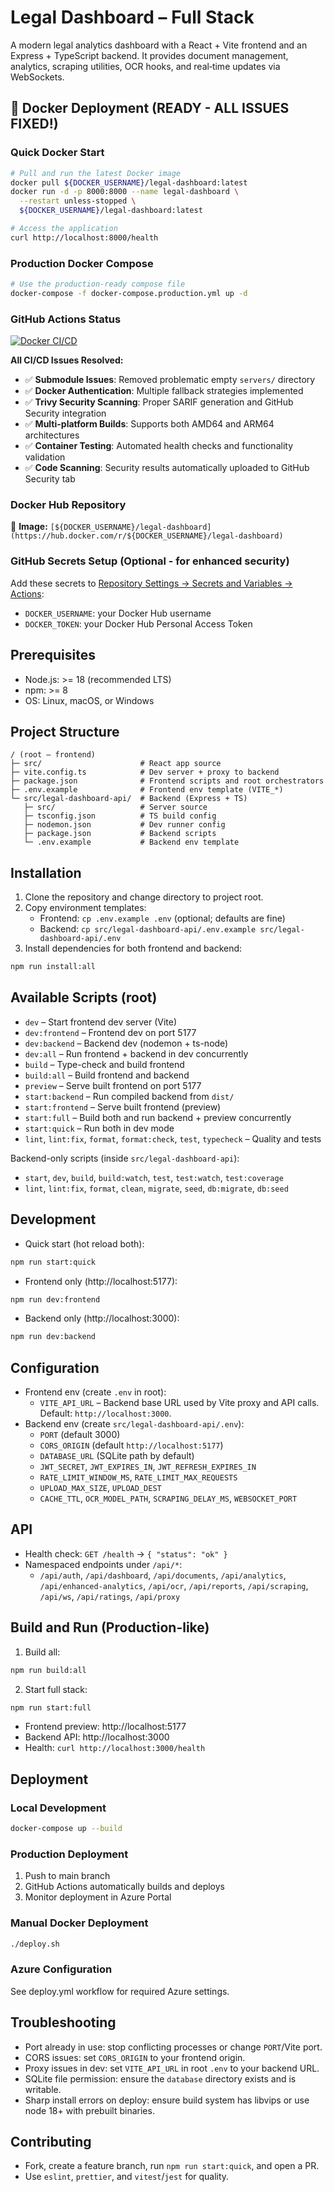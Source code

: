 # Legal Dashboard – Full Stack

A modern legal analytics dashboard with a React + Vite frontend and an Express + TypeScript backend. It provides document management, analytics, scraping utilities, OCR hooks, and real‑time updates via WebSockets.

## 🚀 Docker Deployment (READY - ALL ISSUES FIXED!)

### Quick Docker Start
```bash
# Pull and run the latest Docker image
docker pull ${DOCKER_USERNAME}/legal-dashboard:latest
docker run -d -p 8000:8000 --name legal-dashboard \
  --restart unless-stopped \
  ${DOCKER_USERNAME}/legal-dashboard:latest

# Access the application
curl http://localhost:8000/health
```

### Production Docker Compose
```bash
# Use the production-ready compose file
docker-compose -f docker-compose.production.yml up -d
```

### GitHub Actions Status
[![Docker CI/CD](https://github.com/aminchedo/legal-dashboard/actions/workflows/docker-ci-complete.yml/badge.svg)](https://github.com/aminchedo/legal-dashboard/actions/workflows/docker-ci-complete.yml)

**All CI/CD Issues Resolved:**
- ✅ **Submodule Issues**: Removed problematic empty `servers/` directory
- ✅ **Docker Authentication**: Multiple fallback strategies implemented
- ✅ **Trivy Security Scanning**: Proper SARIF generation and GitHub Security integration  
- ✅ **Multi-platform Builds**: Supports both AMD64 and ARM64 architectures
- ✅ **Container Testing**: Automated health checks and functionality validation
- ✅ **Code Scanning**: Security results automatically uploaded to GitHub Security tab

### Docker Hub Repository
🐳 **Image:** `[${DOCKER_USERNAME}/legal-dashboard](https://hub.docker.com/r/${DOCKER_USERNAME}/legal-dashboard)`

### GitHub Secrets Setup (Optional - for enhanced security)
Add these secrets to [Repository Settings → Secrets and Variables → Actions](../../settings/secrets/actions):
- `DOCKER_USERNAME`: your Docker Hub username
- `DOCKER_TOKEN`: your Docker Hub Personal Access Token

## Prerequisites
- Node.js: >= 18 (recommended LTS)
- npm: >= 8
- OS: Linux, macOS, or Windows

## Project Structure
```
/ (root – frontend)
├─ src/                      # React app source
├─ vite.config.ts            # Dev server + proxy to backend
├─ package.json              # Frontend scripts and root orchestrators
├─ .env.example              # Frontend env template (VITE_*)
└─ src/legal-dashboard-api/  # Backend (Express + TS)
   ├─ src/                   # Server source
   ├─ tsconfig.json          # TS build config
   ├─ nodemon.json           # Dev runner config
   ├─ package.json           # Backend scripts
   └─ .env.example           # Backend env template
```

## Installation
1) Clone the repository and change directory to project root.
2) Copy environment templates:
   - Frontend: `cp .env.example .env` (optional; defaults are fine)
   - Backend: `cp src/legal-dashboard-api/.env.example src/legal-dashboard-api/.env`
3) Install dependencies for both frontend and backend:

```bash
npm run install:all
```

## Available Scripts (root)
- `dev` – Start frontend dev server (Vite)
- `dev:frontend` – Frontend dev on port 5177
- `dev:backend` – Backend dev (nodemon + ts-node)
- `dev:all` – Run frontend + backend in dev concurrently
- `build` – Type-check and build frontend
- `build:all` – Build frontend and backend
- `preview` – Serve built frontend on port 5177
- `start:backend` – Run compiled backend from `dist/`
- `start:frontend` – Serve built frontend (preview)
- `start:full` – Build both and run backend + preview concurrently
- `start:quick` – Run both in dev mode
- `lint`, `lint:fix`, `format`, `format:check`, `test`, `typecheck` – Quality and tests

Backend-only scripts (inside `src/legal-dashboard-api`):
- `start`, `dev`, `build`, `build:watch`, `test`, `test:watch`, `test:coverage`
- `lint`, `lint:fix`, `format`, `clean`, `migrate`, `seed`, `db:migrate`, `db:seed`

## Development
- Quick start (hot reload both):
```bash
npm run start:quick
```
- Frontend only (http://localhost:5177):
```bash
npm run dev:frontend
```
- Backend only (http://localhost:3000):
```bash
npm run dev:backend
```

## Configuration
- Frontend env (create `.env` in root):
  - `VITE_API_URL` – Backend base URL used by Vite proxy and API calls. Default: `http://localhost:3000`.
- Backend env (create `src/legal-dashboard-api/.env`):
  - `PORT` (default 3000)
  - `CORS_ORIGIN` (default `http://localhost:5177`)
  - `DATABASE_URL` (SQLite path by default)
  - `JWT_SECRET`, `JWT_EXPIRES_IN`, `JWT_REFRESH_EXPIRES_IN`
  - `RATE_LIMIT_WINDOW_MS`, `RATE_LIMIT_MAX_REQUESTS`
  - `UPLOAD_MAX_SIZE`, `UPLOAD_DEST`
  - `CACHE_TTL`, `OCR_MODEL_PATH`, `SCRAPING_DELAY_MS`, `WEBSOCKET_PORT`

## API
- Health check: `GET /health` → `{ "status": "ok" }`
- Namespaced endpoints under `/api/*`:
  - `/api/auth`, `/api/dashboard`, `/api/documents`, `/api/analytics`, `/api/enhanced-analytics`, `/api/ocr`, `/api/reports`, `/api/scraping`, `/api/ws`, `/api/ratings`, `/api/proxy`

## Build and Run (Production-like)
1) Build all:
```bash
npm run build:all
```
2) Start full stack:
```bash
npm run start:full
```
- Frontend preview: http://localhost:5177
- Backend API: http://localhost:3000
- Health: `curl http://localhost:3000/health`

## Deployment

### Local Development
```bash
docker-compose up --build
```

### Production Deployment
1. Push to main branch
2. GitHub Actions automatically builds and deploys
3. Monitor deployment in Azure Portal

### Manual Docker Deployment
```bash
./deploy.sh
```

### Azure Configuration
See deploy.yml workflow for required Azure settings.

## Troubleshooting
- Port already in use: stop conflicting processes or change `PORT`/Vite port.
- CORS issues: set `CORS_ORIGIN` to your frontend origin.
- Proxy issues in dev: set `VITE_API_URL` in root `.env` to your backend URL.
- SQLite file permission: ensure the `database` directory exists and is writable.
- Sharp install errors on deploy: ensure build system has libvips or use node 18+ with prebuilt binaries.

## Contributing
- Fork, create a feature branch, run `npm run start:quick`, and open a PR.
- Use `eslint`, `prettier`, and `vitest`/`jest` for quality.